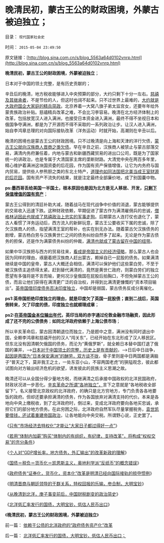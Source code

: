 # 晚清民初，蒙古王公的财政困境，外蒙古被迫独立；

目录： `现代国家社会史` 

时间： `2015-05-04 23:49:50` 

原文链接：[http://blog.sina.com.cn/s/blog_5563a64d0102vnrp.html](http://blog.sina.com.cn/s/blog_5563a64d0102vnrp.html)

**晚清民初，蒙古王公的财政困境，外蒙被迫独立**；

日本对于中国的领土完整，是有历史贡献的；

辛丑后的晚清，地方税收能够进入中央预算的部分，大约只剩下十分一左右。[慈禧及其继承者](../../../2014/11/30/汉满各自对慈禧的毁誉参半，中苏对戈尔巴乔夫的毁誉参半.md)，不是节俭的人，但这时也阔不起来。只不过世界上最难的，[大约就是大政府国企大家庭的精兵简政](http://blog.sina.com.cn/s/blog_5563a64d0102v73f.html)。北京养着一大窝八旗子弟太监宫女，还要年年给外蒙贵族政治补贴。慈禧精兵改革之难，不会比习李容易。晚清在北方经济体制上的改革，包括放宽汉人进入满洲，也接受日本资金进入满洲，最终不得不坐视日本和俄国争夺满洲，都是为了开源而不得不采取的一系列政治让步。让汉人进入满洲，始自李鸿章总理的对向国际接轨改革（洋务运动）时就开始，高潮则在辛丑以后。

晚清的困境也是蒙古王公的财政困境。只不过晚清是向上海和天津的洋行欠债，[蒙古王公就向汉族商人晋商之类欠债](../../../2015/4/30/明清的晋商，上海的洋行，政府债务的“资本化”.md)。早在辛丑之前，汉族商人被禁止与蒙古部落交易，满清内务府兼任着，内地与蒙古和新疆西藏贸易的进出口公司，既是为了国家统一的讲政治，也是专属于大清国家主席的垄断财路。大清党中央在两百多年里，精心维护着满洲这块国资委的后花园，作为国有资产保值增值，让它为内务府与国内贸易，提供些人参熊胆之类的东北土特产，[道理也如同法国把北美当成王室财源的后花园](../../../2015/4/23/天主教反思殖民主义的批评和自我批评.md)。国有资产不流失的结果，就是注定最终全部廉价地，成了别国囊中物。

**ps:墨西哥丢给美国一半国土，根本原因也是因为北方是无人移居、开发，[只剩下保值增值的国有资产](../../../2011/8/15/碰上老大兵，有理没理说不清.md)**；

蒙古王公得到的清廷补助大减，随着战马在现代战争中价值的消退，蒙古能够提供的交易收入迅速下跌。这种财政依赖，早期促进了蒙古作为满清雇佣兵的忠诚，[僧格林泌因此也就成了慈禧政治上忠实的军事走狗](../../../2014/11/23/晚清领土得大于失，慈禧功大于过；.md)。后期蒙古人连打仗也退化了，蒙古人看惯了洋务运动后，西方流入的新鲜玩意，蒙古王公要收买下属的忠诚，除了欠汉族商人的债，指望满清王室的帮补，也实在别无办法。随着蒙古欠汉族债务的剧增，蒙古杨白劳与汉族黄世仁之间的债务纠纷自然多了起来。无论是作为蒙古债务的担保，还是作为满蒙债务纠纷的仲裁，[满清也就成了蒙古留在中国的纽带](../../../2014/11/5/清朝的满汉二元政治架构及蒙古的地位.md)。

如果中华汉族把与西方的贸易往来，[看成是帝国主义的经济侵略](../../../2014/2/8/“美元霸权”得自全世界国家的“拥护”和“强行授予”.md)，那么蒙古人也会因为同样的理由，琢磨着把汉族商人赶出蒙古，赖掉自已一屁股的债务。如果满清继续是中国的皇帝，蒙古人大概还会相信，满清可以保护他们这些蒙白劳，不至于被汉族债主追债得太紧。赶到替代满清的，竟然是黄世仁政府，则蒙白劳们的独立愿望有多强将是不言而喻，更何况沙皇俄国在屁股后拍胸口，不但免掉蒙古王公的债，而且让他们获得在满清更广泛的自治权，并得到比满清更慷慨的“资本项目输出”。[英帝国借印度债务否决印度独立](../../../2012/1/31/阿姆利则惨案；帝国中庸政治“不能精确行政”；.md)，中国却是弱国，蒙古债务反成分离催化。

**ps1:英帝国拒绝印度独立的理由，就是印度欠了英国一屁股债；直到二战后，英国倒转来，欠了印度的债，印度独立也就顺理成章**；

**ps2:[在英帝国金本位输出年代](../../../2011/12/25/牛顿货币本位定理.md)，英印当局的赤字通过伦敦金融市场融资，因此形成了还不完的公债债务**；**如同北洋政府依赖于上海公债市场**；

所以辛亥革命后，蒙古因清朝退位而独立，乃是题中之意，满洲没有同时退出中国，全赖李鸿章和慈禧开创的汉人“闯关东”，已经开始在东北形成了汉人移民区。但东北没有因清朝欠俄国的债务，而沦为“黄俄罗斯”，就全赖日本替中国打退了俄国的兼并，——>[日本对于中国领土的完整，历史上是有贡献的](../../../2011/8/22/日本对东亚有贡献；传统文化如抱薪救火.md)，——>日后中日战争，[起因是两国为“日本保安满洲”的酬劳，双方谈不拢](../../../2011/1/11/甲午战争争夺朝鲜，中日战争争夺东北.md)，骨子里则是中日两国都是满脑子“普天之下，莫非我王之土，一处东亚小山，不容两国老虎”的狭隘观念，彼此都试图向对方输出经济危机的欲望，诱发彼此的民族主义思潮之故。

晚清还可以从全国分得少量地方税，而继满清之后承接中国政权的北洋民国政府，财政状况进一步恶化。[辛亥革命之所谓“各地独立”，](../../../2011/1/10/辛亥革命和孙国父的历史地位无足轻重；.md)言下之意就是“各地税收全部留下”。名义接管北京政权的北洋政府，的确只是北方穷地方，专门负责各各地要饭的政府。但却还要承担满清的债务，作为各国放弃对满清支持的代价。本来是各地向中央上缴税收，到了北洋政府时，倒过来，变成北洋政府要向各地买忠诚，承担它们的部分地方债务。在此穷困之际，北洋政府自然军队尽量掌握税务，[袁世凯要借钱，还试着重建帝国政治](../../../2011/11/14/袁世凯称帝和孙蒋政权的政治基础.md)，让各地能向中央交税。所谓野心说，正史罢了。

《[只有“市场经济去特权化”才能让“大家日子都过得好一点”](../../../2015/4/26/只有“市场经济去特权化”才能让“大家日子都过得好一点”.md)》

《[若用“体制内加薪”购买“体制内的有组织，有纪律，支持改革”，将构成“权权交易”的充分条件](../../../2015/4/27/“公务员加薪”的政策思路，可能有错.md)》

《[个人对“GDP增长率，地方债务，外汇输出”的改革新政的理解](../../../2015/4/28/个人对“GDP增长率，地方债务，外汇输出”的改革新政的理解.md)》

《[国债＝税负＝货币化＝凯恩斯主义，奥地利学派“反纸币”的概念错误](../../../2015/4/29/“货币化”是政府债务的后果，不是“解决办法”；.md)》

《[政府债务“证券化，货币化，资本化”改革是明清已经向国际接轨的掠夺惯例](../../../2015/4/30/明清的晋商，上海的洋行，政府债务的“资本化”.md)》

《[明清晋商与朝廷领导的干群关系，特权回报的乐输，参合制，大明宝钞](../../../2015/5/1/明清晋商与中央领导的干群关系.md)》

《[从晚清到北洋，庚子事变前后，中国财税剧变的政治简史](../../../2015/5/2/从晚清到北洋，庚子事变前后，中国财税剧变的政治简史；.md)》

《[北洋低汇率发行的国债，大明宝钞，低估人民币出口](../../../2015/5/3/北洋低汇率发行的国债，大明宝钞，低估人民币出口；.md)》

《**晚清民初，蒙古王公的财政困境，外蒙被迫独立**》

前一篇： [依赖于公债的北洋政府的“政府债务资产化”改革](../../../2015/5/5/依赖于公债的北洋政府的“政府债务资产化”改革.md)

后一篇： [北洋低汇率发行的国债，大明宝钞，低估人民币出口；](../../../2015/5/3/北洋低汇率发行的国债，大明宝钞，低估人民币出口；.md)


